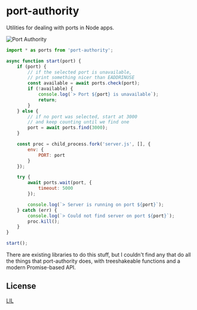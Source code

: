# port-authority

Utilities for dealing with ports in Node apps.

![Port Authority](https://user-images.githubusercontent.com/1162160/36995526-4484c6ac-2082-11e8-9158-a3fb960a9586.jpg)

```js
import * as ports from 'port-authority';

async function start(port) {
	if (port) {
		// if the selected port is unavailable,
		// print something nicer than EADDRINUSE
		const available = await ports.check(port);
		if (!available) {
			console.log(`> Port ${port} is unavailable`);
			return;
		}
	} else {
		// if no port was selected, start at 3000
		// and keep counting until we find one
		port = await ports.find(3000);
	}

	const proc = child_process.fork('server.js', [], {
		env: {
			PORT: port
		}
	});

	try {
		await ports.wait(port, {
			timeout: 5000
		});

		console.log(`> Server is running on port ${port}`);
	} catch (err) {
		console.log(`> Could not find server on port ${port}`);
		proc.kill();
	}
}

start();
```

There are existing libraries to do this stuff, but I couldn't find any that do all the things that port-authority does, with treeshakeable functions and a modern Promise-based API.


## License

[LIL](LICENSE)